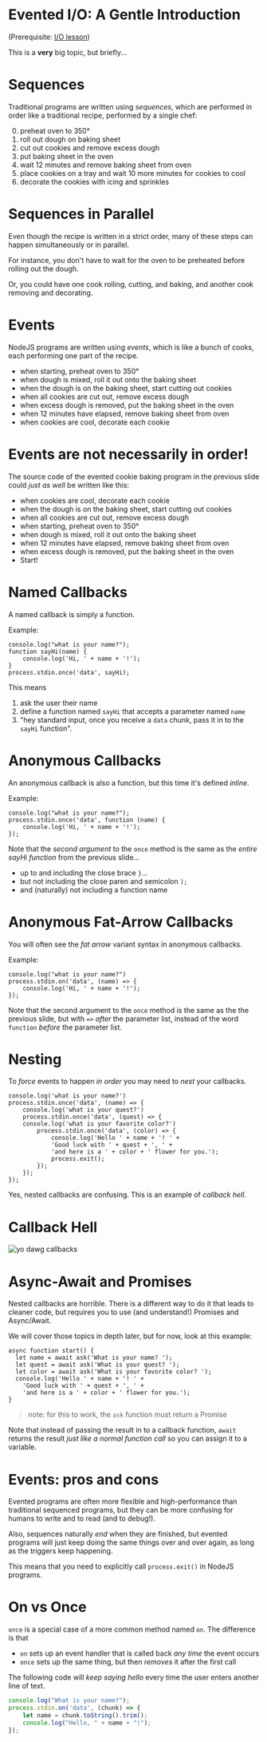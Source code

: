 # Evented I/O: A Gentle Introduction

(Prerequisite: [I/O lesson](/lessons/javascript/input_and_output))

This is a **very** big topic, but briefly...

# Sequences 

Traditional programs are written using *sequences*, which are performed in order like a traditional recipe, performed by a single chef:

0. preheat oven to 350&deg;
1. roll out dough on baking sheet
2. cut out cookies and remove excess dough
3. put baking sheet in the oven
4. wait 12 minutes and remove baking sheet from oven
5. place cookies on a tray and wait 10 more minutes for cookies to cool
6. decorate the cookies with icing and sprinkles

# Sequences in Parallel

Even though the recipe is written in a strict order, many of these steps can happen simultaneously or in parallel. 

For instance, you don't have to wait for the oven to be preheated before rolling out the dough.

Or, you could have one cook rolling, cutting, and baking, and another cook removing and decorating. 

# Events

NodeJS programs are written using *events*, which is like a bunch of cooks, each performing one part of the recipe.

* when starting, preheat oven to 350&deg;
* when dough is mixed, roll it out onto the baking sheet
* when the dough is on the baking sheet, start cutting out cookies
* when all cookies are cut out, remove excess dough
* when excess dough is removed, put the baking sheet in the oven
* when 12 minutes have elapsed, remove baking sheet from oven
* when cookies are cool, decorate each cookie

# Events are not necessarily in order!

The source code of the evented cookie baking program in the previous slide could *just as well* be written like this:

* when cookies are cool, decorate each cookie
* when the dough is on the baking sheet, start cutting out cookies
* when all cookies are cut out, remove excess dough
* when starting, preheat oven to 350&deg;
* when dough is mixed, roll it out onto the baking sheet
* when 12 minutes have elapsed, remove baking sheet from oven
* when excess dough is removed, put the baking sheet in the oven
* Start!

# Named Callbacks

A named callback is simply a function.

Example:

    console.log("what is your name?");
    function sayHi(name) {
        console.log('Hi, ' + name + '!');
    }
    process.stdin.once('data', sayHi);
    
This means 

1. ask the user their name
2. define a function named `sayHi` that accepts a parameter named `name` 
3. "hey standard input, once you receive a `data` chunk, pass it in to the `sayHi` function".

# Anonymous Callbacks

An anonymous callback is also a function, but this time it's defined *inline*.

Example:

    console.log("what is your name?");
    process.stdin.once('data', function (name) {
        console.log('Hi, ' + name + '!');
    });
    
Note that the *second argument* to the `once` method is the same as the *entire sayHi function* from the previous slide...
 
* up to and including the close brace `}`... 
* but not including the close paren and semicolon `);`
* and (naturally) not including a function name

# Anonymous Fat-Arrow Callbacks

You will often see the *fat arrow* variant syntax in anonymous callbacks.

Example:

    console.log("what is your name?")
    process.stdin.on('data', (name) => {
        console.log('Hi, ' + name + '!');
    });
    
Note that the second argument to the `once` method is the same as the the previous slide, but with `=>` *after* the parameter list, instead of the word `function` *before* the parameter list.

# Nesting

To *force* events to happen *in order* you may need to *nest* your callbacks.

    console.log('what is your name?')
    process.stdin.once('data', (name) => {
        console.log('what is your quest?')
        process.stdin.once('data', (quest) => {
        console.log('what is your favorite color?')
            process.stdin.once('data', (color) => {
                console.log('Hello ' + name + '! ' +
                'Good luck with ' + quest + ', ' +
                'and here is a ' + color + ' flower for you.');
                process.exit();
            });
        });
    });

Yes, nested callbacks are confusing. This is an example of *callback hell*.

# Callback Hell

![yo dawg callbacks](/images/yo-dawg-callbacks.png)

# Async-Await and Promises

Nested callbacks are horrible. There is a different way to do it that leads to cleaner code, but requires you to use (and understand!) Promises and Async/Await.

We will cover those topics in depth later, but for now, look at this example:

```ecmascript 6
async function start() {
  let name = await ask('What is your name? ');
  let quest = await ask('What is your quest? ');
  let color = await ask('What is your favorite color? ');
  console.log('Hello ' + name + '! ' +
    'Good luck with ' + quest + ', ' +
    'and here is a ' + color + ' flower for you.');
}
```

> note: for this to work, the `ask` function must return a Promise

Note that instead of passing the result in to a callback function, `await` returns the result *just like a normal function call* so you can assign it to a variable. 

# Events: pros and cons

Evented programs are often more flexible and high-performance than traditional sequenced programs, but they can be more confusing for humans to write and to read (and to debug!).

Also, sequences naturally *end* when they are finished, but evented programs will just keep doing the same things over and over again, as long as the triggers keep happening.

This means that you need to explicitly call `process.exit()` in NodeJS programs.

# On vs Once

`once` is a special case of a more common method named `on`. The difference is that 

* `on` sets up an event handler that is called back *any time* the event occurs
* `once` sets up the same thing, but then *removes* it after the first call

The following code will *keep saying hello* every time the user enters another line of text.

```js
console.log("What is your name?");
process.stdin.on('data', (chunk) => {
    let name = chunk.toString().trim();
    console.log("Hello, " + name + "!");
});
```
